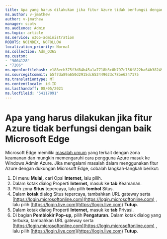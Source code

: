 ```yaml
---
title: Apa yang harus dilakukan jika fitur Azure tidak berfungsi dengan baik Microsoft Edge
ms.author: v-jmathew
author: v-jmathew
manager: scotv
ms.audience: Admin
ms.topic: article
ms.service: o365-administration
ROBOTS: NOINDEX, NOFOLLOW
localization_priority: Normal
ms.collection: Adm_O365
ms.custom:
- "9004128"
- "7206"
ms.openlocfilehash: e188ecb375f3d84b45a1a7718b3c0b797c756f822ba64b3824976fe79c1e8298
ms.sourcegitcommit: b5f7da89a650d2915dc652449623c78be6247175
ms.translationtype: MT
ms.contentlocale: id-ID
ms.lasthandoff: 08/05/2021
ms.locfileid: "54117091"
---
```

# <a name="what-to-do-if-azure-features-dont-work-properly-in-microsoft-edge"></a>Apa yang harus dilakukan jika fitur Azure tidak berfungsi dengan baik Microsoft Edge

Microsoft Edge memiliki [masalah umum](https://go.microsoft.com/fwlink/?linkid=2140608) yang terkait dengan zona keamanan dan mungkin memengaruhi cara pengguna Azure masuk ke Windows Admin Azure. Jika mengalami masalah dalam menggunakan fitur Azure dengan dukungan Microsoft Edge, cobalah langkah-langkah berikut:

1. Di menu **Mulai,** cari Opsi **Internet,** lalu pilih.
2. Dalam kotak dialog Properti **Internet,** masuk ke **tab** Keamanan.
3. Pilih zona **Situs** tepercaya, lalu pilih **tombol** Situs.
4. Dalam **kotak** dialog Situs tepercaya, tambahkan URL gateway serta [https://login.microsoftonline.com](https://login.microsoftonline.com) , lalu pilih [https://login.live.com](https://login.live.com) **Tutup**.
5. Dalam kotak dialog Properti **Internet,** masuk ke **tab** Privasi.
6. Di bagian **Pemblokir Pop-up,** pilih **Pengaturan**. Dalam kotak dialog yang terbuka, tambahkan URL gateway serta [https://login.microsoftonline.com](https://login.microsoftonline.com) , lalu pilih [https://login.live.com](https://login.live.com) **Tutup**.
